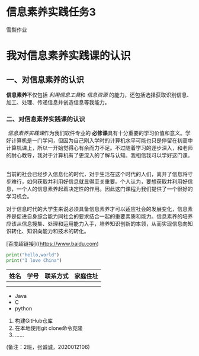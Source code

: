 # 信息素养实践任务3
雪梨作业

# 我对信息素养实践课的认识

## 一、对信息素养的认识

**信息素养**不仅包括 *利用信息工具*和 *信息资源* 的能力，还包括选择获取识别信息、加工、处理、传递信息并创造信息等我能力。

### 二、对信息素养实践课的认识

​        *信息素养实践课*作为我们软件专业的 **必修课**具有十分重要的学习价值和意义。学好计算机是一门学问，但因为自己刚入学时的计算机水平可能也只是停留在初高中计算机课上，所以一开始觉得心有余而力不足。不过随着学习的逐步深入，和老师的耐心教导，我对于计算机有了更深入的了解与认知。我相信我可以学好这门课。          

​       当前的社会已经步入信息化的时代，对于生活在这个时代的人们，离开了信息将寸步难行，如何获取并利用好信息就显得至关重要。个人认为，要想获取并利用好信息，一个人的信息素养起着决定性的作用。因此这门课程为我们提供了一个很好的学习机会。

​        对于信息时代的大学生来说必须具备信息素养才可以适应社会的发展变化，信息素养是促进自身综合能力同社会的要求结合一起的重要素质和能力。信息素养的培养应该从信息搜集、处理和运用能力入手，培养知识创新的本领，从而实现信息向知识转化、知识向能力和技术的转化。

[百度超链接]((https://www.baidu.com)

```python
print("hello,world")
print("I love China")
```

| 姓名 | 学号 | 联系方式 | 家庭住址 |
| ---- | ---- | -------- | -------- |
|      |      |          |          |
|      |      |          |          |

* Java
* C
* python

1. 构建GitHub仓库
2. 在本地使用git clone命令克隆
3. ......              

(备注：2班，张诚诚，2020012106)